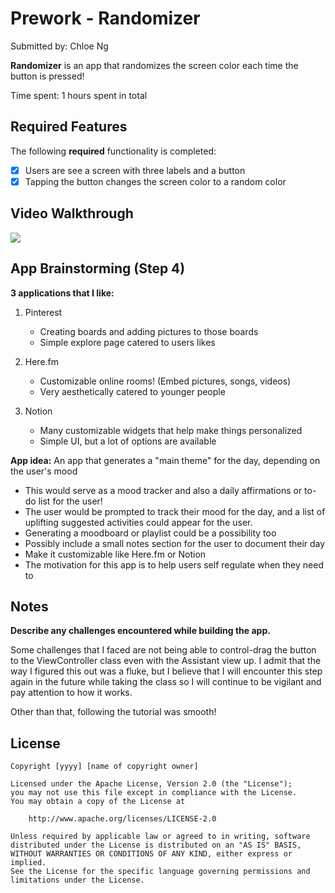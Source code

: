# Prework - Randomizer

Submitted by: Chloe Ng

**Randomizer** is an app that randomizes the screen color each time the button is pressed!

Time spent: 1 hours spent in total

## Required Features

The following **required** functionality is completed:

- [x] Users are see a screen with three labels and a button
- [x] Tapping the button changes the screen color to a random color
 
## Video Walkthrough

![](https://github.com/chlo-ng/ios101-prework/app_walkthrough.gif)

## App Brainstorming (Step 4)
**3 applications that I like:**
1. Pinterest
   - Creating boards and adding pictures to those boards
   - Simple explore page catered to users likes

2. Here.fm
   - Customizable online rooms! (Embed pictures, songs, videos)
   - Very aesthetically catered to younger people

3. Notion
   - Many customizable widgets that help make things personalized
   - Simple UI, but a lot of options are available
  
**App idea:**
An app that generates a "main theme" for the day, depending on the user's mood
   - This would serve as a mood tracker and also a daily affirmations or to-do list for the user!
   - The user would be prompted to track their mood for the day, and a list of uplifting suggested activities could appear for the user.
   - Generating a moodboard or playlist could be a possibility too
   - Possibly include a small notes section for the user to document their day
   - Make it customizable like Here.fm or Notion
   - The motivation for this app is to help users self regulate when they need to

## Notes

**Describe any challenges encountered while building the app.**

Some challenges that I faced are not being able to control-drag the button to the ViewController class even with the Assistant view up.
I admit that the way I figured this out was a fluke, but I believe that I will encounter this step again in the future while taking the class so I will continue to be vigilant and pay attention to how it works.

Other than that, following the tutorial was smooth!

## License

    Copyright [yyyy] [name of copyright owner]

    Licensed under the Apache License, Version 2.0 (the "License");
    you may not use this file except in compliance with the License.
    You may obtain a copy of the License at

        http://www.apache.org/licenses/LICENSE-2.0

    Unless required by applicable law or agreed to in writing, software
    distributed under the License is distributed on an "AS IS" BASIS,
    WITHOUT WARRANTIES OR CONDITIONS OF ANY KIND, either express or implied.
    See the License for the specific language governing permissions and
    limitations under the License.
    
